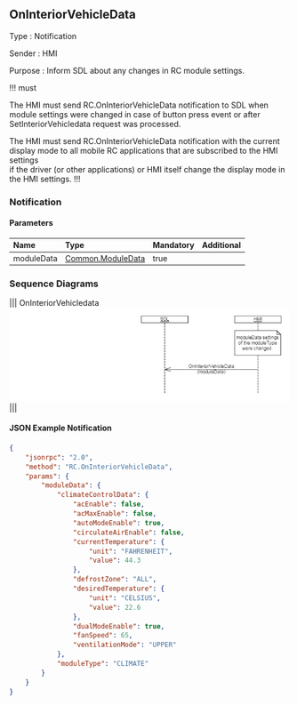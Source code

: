 ## OnInteriorVehicleData

Type
: Notification

Sender
: HMI

Purpose
: Inform SDL about any changes in RC module settings.

!!! must

The HMI must send RC.OnInteriorVehicleData notification to SDL when module settings were changed in case of button press event or after SetInteriorVehicledata request was processed.

The HMI must send RC.OnInteriorVehicleData notification with the current display mode to all mobile RC applications that are subscribed to the HMI settings  
if the driver (or other applications) or HMI itself change the display mode in the HMI settings.
!!!

### Notification

#### Parameters

|Name|Type|Mandatory|Additional|
|:---|:---|:--------|:---------|
|moduleData|[Common.ModuleData](../../common/structs/#moduledata)|true||

### Sequence Diagrams

|||
OnInteriorVehicledata
![OnInteriorVehicleData](assets/OnInteriorVehicleData.png)
|||

#### JSON Example Notification
```json
{
    "jsonrpc": "2.0",
    "method": "RC.OnInteriorVehicleData",
    "params": {
        "moduleData": {
            "climateControlData": {
                "acEnable": false,
                "acMaxEnable": false,
                "autoModeEnable": true,
                "circulateAirEnable": false,
                "currentTemperature": {
                    "unit": "FAHRENHEIT",
                    "value": 44.3
                },
                "defrostZone": "ALL",
                "desiredTemperature": {
                    "unit": "CELSIUS",
                    "value": 22.6
                },
                "dualModeEnable": true,
                "fanSpeed": 65,
                "ventilationMode": "UPPER"
            },
            "moduleType": "CLIMATE"
        }
    }
}
```
